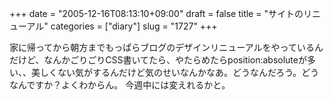 +++
date = "2005-12-16T08:13:10+09:00"
draft = false
title = "サイトのリニューアル"
categories = ["diary"]
slug = "1727"
+++

家に帰ってから朝方までもっぱらブログのデザインリニューアルをやっているんだけど、なんかごりごりCSS書いてたら、やたらめたらposition:absoluteが多い、、美しくない気がするんだけど気のせいなんかなあ。どうなんだろう。どうなんですか？よくわからん。
今週中には変えれるかと。
